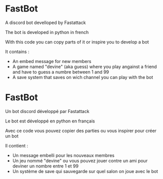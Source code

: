 # FastBot
A discord bot develloped by Fastattack

The bot is developed in python in french

With this code you can copy parts of it or inspire you to develop a bot

It contains :
- An embed message for new members
- A game named "devine" (aka guess) where you play angainst a friend and have to guess a numbre between 1 and 99
- A save system that saves on wich channel you can play with the bot


# FastBot
Un bot discord développé par Fastattack

Le bot est développé en python en français

Avec ce code vous pouvez copier des parties ou vous inspirer pour créer un bot

Il contient :
- Un message embelli pour les nouveaux membres
- Un jeu nommé "devine" ou vous pouvez jouer contre un ami pour deviner un nombre entre 1 et 99
- Un système de save  qui sauvegarde sur quel salon on joue avec le bot

